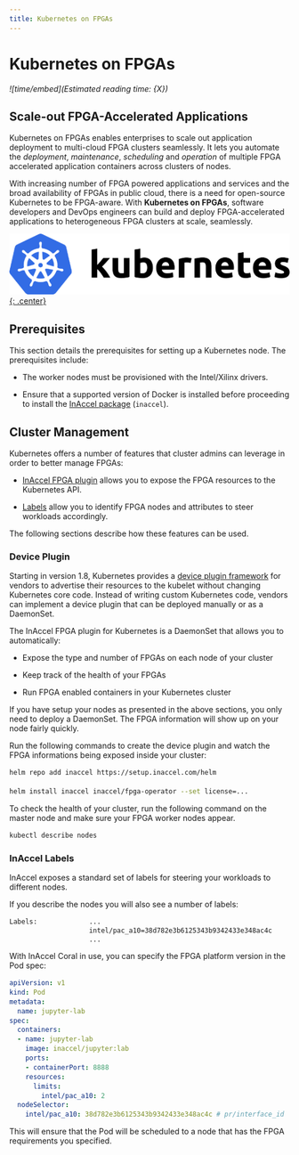 ```yaml
---
title: Kubernetes on FPGAs
---
```


# Kubernetes on FPGAs

*![time/embed](Estimated reading time: {X})*

## Scale-out FPGA-Accelerated Applications

Kubernetes on FPGAs enables enterprises to scale out application deployment to
multi-cloud FPGA clusters seamlessly. It lets you automate the *deployment*,
*maintenance*, *scheduling* and *operation* of multiple FPGA accelerated
application containers across clusters of nodes.

With increasing number of FPGA powered applications and services and the broad
availability of FPGAs in public cloud, there is a need for open-source
Kubernetes to be FPGA-aware. With **Kubernetes on FPGAs**, software developers
and DevOps engineers can build and deploy FPGA-accelerated applications to
heterogeneous FPGA clusters at scale, seamlessly.

[![kubernetes](/img/kubernetes.png){: .center}](https://kubernetes.io)

## Prerequisites

This section details the prerequisites for setting up a Kubernetes node. The
prerequisites include:

* The worker nodes must be provisioned with the Intel/Xilinx drivers.

* Ensure that a supported version of Docker is installed before proceeding to
	install the [InAccel package](/install/linux) (`inaccel`).

## Cluster Management

Kubernetes offers a number of features that cluster admins can leverage in order
to better manage FPGAs:

* [InAccel FPGA plugin](#device-plugin) allows you to expose the FPGA resources
	to the Kubernetes API.

* [Labels](#inaccel-labels) allow you to identify FPGA nodes and attributes to
  steer workloads accordingly.

The following sections describe how these features can be used.

### Device Plugin

Starting in version 1.8, Kubernetes provides a
[device plugin framework](https://kubernetes.io/docs/concepts/extend-kubernetes/compute-storage-net/device-plugins)
for vendors to advertise their resources to the kubelet without changing
Kubernetes core code. Instead of writing custom Kubernetes code, vendors can
implement a device plugin that can be deployed manually or as a DaemonSet.

The InAccel FPGA plugin for Kubernetes is a DaemonSet that allows you to
automatically:

* Expose the type and number of FPGAs on each node of your cluster

* Keep track of the health of your FPGAs

* Run FPGA enabled containers in your Kubernetes cluster

If you have setup your nodes as presented in the above sections, you only need
to deploy a DaemonSet. The FPGA information will show up on your node fairly
quickly.

Run the following commands to create the device plugin and watch the FPGA
informations being exposed inside your cluster:

```bash
helm repo add inaccel https://setup.inaccel.com/helm

helm install inaccel inaccel/fpga-operator --set license=...
```

To check the health of your cluster, run the following command on the master
node and make sure your FPGA worker nodes appear.

```bash
kubectl describe nodes
```

### InAccel Labels

InAccel exposes a standard set of labels for steering your workloads to
different nodes.

If you describe the nodes you will also see a number of labels:

```text
Labels:             ...
                    intel/pac_a10=38d782e3b6125343b9342433e348ac4c
                    ...
```

With InAccel Coral in use, you can specify the FPGA platform version in the Pod
spec:

```yaml
apiVersion: v1
kind: Pod
metadata:
  name: jupyter-lab
spec:
  containers:
  - name: jupyter-lab
    image: inaccel/jupyter:lab
    ports:
    - containerPort: 8888
    resources:
      limits:
        intel/pac_a10: 2
  nodeSelector:
    intel/pac_a10: 38d782e3b6125343b9342433e348ac4c # pr/interface_id
```

This will ensure that the Pod will be scheduled to a node that has the FPGA
requirements you specified.
